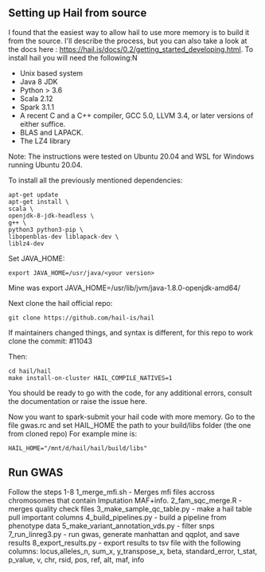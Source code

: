 ## Setting up Hail from source
I found that the easiest way to allow hail to use more memory is to build it from the source. I'll describe the process, but you can also take a look at the docs here : https://hail.is/docs/0.2/getting_started_developing.html.  To install hail you will need the following:N

* Unix based system
* Java 8 JDK 
* Python > 3.6
* Scala 2.12
* Spark 3.1.1
* A recent C and a C++ compiler, GCC 5.0, LLVM 3.4, or later versions of either suffice.
* BLAS and LAPACK.
* The LZ4 library

Note: The instructions were tested on Ubuntu 20.04 and WSL for Windows running Ubuntu 20.04.

To install all the previously mentioned dependencies:

	apt-get update
	apt-get install \
	scala \
    openjdk-8-jdk-headless \
    g++ \
    python3 python3-pip \
    libopenblas-dev liblapack-dev \
    liblz4-dev

Set JAVA_HOME:

	export JAVA_HOME=/usr/java/<your version>

Mine was 
	export JAVA_HOME=/usr/lib/jvm/java-1.8.0-openjdk-amd64/
 
Next clone the hail official repo:

	git clone https://github.com/hail-is/hail

If maintainers changed things, and syntax is different, for this repo to work clone the commit: #11043 

Then:

	cd hail/hail
	make install-on-cluster HAIL_COMPILE_NATIVES=1

You should be ready to go with the code, for any additional errors, consult the documentation or raise the issue here.

Now you want to spark-submit your hail code with more memory.
Go to the file gwas.rc and set HAIL_HOME the path to your build/libs folder (the one from cloned repo)
For example mine is:

	HAIL_HOME="/mnt/d/hail/hail/build/libs"

## Run GWAS
Follow the steps 1-8
1_merge_mfi.sh - Merges mfi files accross chromosomes that contain Imputation MAF+info. 
2_fam_sqc_merge.R - merges quality check files
3_make_sample_qc_table.py - make a hail table pull important columns
4_build_pipelines.py - build a pipeline from phenotype data
5_make_variant_annotation_vds.py - filter snps
7_run_linreg3.py - run gwas, generate manhattan and qqplot, and save results
8_export_results.py - export results to tsv file with the following columns:
locus,alleles_n, sum_x, y_transpose_x, beta, standard_error, t_stat, p_value, v, chr, rsid, pos, ref, alt, maf, info
